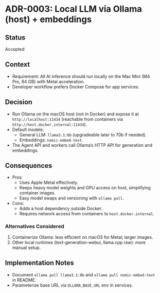 # ADR-0003: Local LLM via Ollama (host) + embeddings
## Status
Accepted
## Context
- Requirement: All AI inference should run locally on the Mac Mini (M4 Pro, 64 GB) with Metal acceleration.
- Developer workflow prefers Docker Compose for app services.
## Decision
- Run Ollama on the macOS host (not in Docker) and expose it at `http://localhost:11434` (reachable from containers via `http://host.docker.internal:11434`).
- Default models:
  - General LLM: `llama3.1:8b` (upgradeable later to 70b if needed).
  - Embeddings: `nomic-embed-text`.
- The Agent API and workers call Ollama’s HTTP API for generation and embeddings.
## Consequences
- Pros:
  - Uses Apple Metal effectively.
  - Keeps heavy model weights and GPU access on host, simplifying container images.
  - Easy model swaps and versioning with `ollama pull`.
- Cons:
  - Adds a host dependency outside Docker.
  - Requires network access from containers to `host.docker.internal`.

### Alternatives Considered
1) Containerize Ollama: less efficient on macOS for Metal; larger images.
2) Other local runtimes (text-generation-webui, llama.cpp raw): more manual setup.
## Implementation Notes
- Document `ollama pull llama3.1:8b` and `ollama pull nomic-embed-text` in README.
- Parameterize base URL via `OLLAMA_BASE_URL` env in services.
